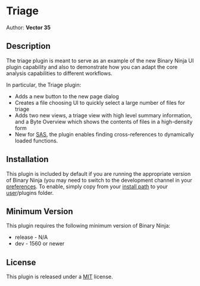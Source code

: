 # Triage
Author: **Vector 35**

## Description
The triage plugin is meant to serve as an example of the new Binary Ninja UI plugin capability and also to demonstrate how you can adapt the core analysis capabilities to different workflows.

In particular, the Triage plugin:

* Adds a new button to the new page dialog
* Creates a file choosing UI to quickly select a large number of files for triage
* Adds two new views, a triage view with high level summary information, and a Byte Overview which shows the contents of files in a high-density form
* New for [SAS](https://twitter.com/TheSAScon/status/1110691127215030272), the plugin enables finding cross-references to dynamically loaded functions.

## Installation

This plugin is included by default if you are running the appropriate version of Binary Ninja (you may need to switch to the development channel in your [preferences](http://docs.binary.ninja/guide/#preferencesupdates). To enable, simply copy from your [install path](http://docs.binary.ninja/guide/#binary-path) to your [user](http://docs.binary.ninja/guide/#user-folder)/plugins folder.

## Minimum Version

This plugin requires the following minimum version of Binary Ninja:

 * release - N/A
 * dev - 1560 or newer

## License

This plugin is released under a [MIT](LICENSE) license.
